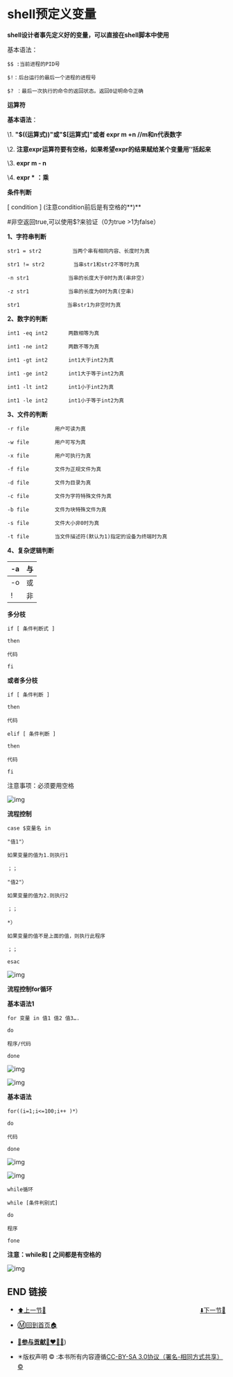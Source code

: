# shell预定义变量

**shell设计者事先定义好的变量，可以直接在shell脚本中使用**

基本语法：

```
$$ :当前进程的PID号

$!：后台运行的最后一个进程的进程号

$? ：最后一次执行的命令的返回状态。返回0证明命令正确
```

 

**运算符**

**基本语法**：

\1.  **"$((运算式))"或"$[运算式]"或者 expr m +n //m和n代表数字**

\2.  **注意expr运算符要有空格，如果希望expr的结果赋给某个变量用’‘括起来**

\3.  **expr m - n**

\4.  **expr \*** **：乘**

 

 

**条件判断**

[ condition ] (注意condition前后是有空格的**)**

\#非空返回true,可以使用$?来验证（0为true >1为false）

**1、字符串判断**

```
str1 = str2　　　　　　当两个串有相同内容、长度时为真

str1 != str2　　　　　 当串str1和str2不等时为真

-n str1　　　　　　　 当串的长度大于0时为真(串非空)

-z str1　　　　　　　 当串的长度为0时为真(空串)

str1　　　　　　　　  当串str1为非空时为真
```



**2、数字的判断**

```
int1 -eq int2　　　　两数相等为真

int1 -ne int2　　　　两数不等为真

int1 -gt int2　　　　int1大于int2为真

int1 -ge int2　　　　int1大于等于int2为真

int1 -lt int2　　　　int1小于int2为真

int1 -le int2　　　　int1小于等于int2为真
```

 

**3、文件的判断**

```
-r file　　　　　用户可读为真

-w file　　　　　用户可写为真

-x file　　　　　用户可执行为真

-f file　　　　　文件为正规文件为真

-d file　　　　　文件为目录为真

-c file　　　　　文件为字符特殊文件为真

-b file　　　　　文件为块特殊文件为真

-s file　　　　　文件大小非0时为真

-t file　　　　　当文件描述符(默认为1)指定的设备为终端时为真
```

 

**4、复杂逻辑判断**

| -a   | 与   |
| ---- | ---- |
| -o   | 或   |
| !    | 非   |

 

 

**多分枝**

```shell
if [ 条件判断式 ]

then

代码

fi
```

 

**或者多分枝**

```shell
if [ 条件判断 ]

then

代码

elif [ 条件判断 ]

then

代码

fi
```

注意事项：必须要用空格

![img](https://s2.loli.net/2022/03/26/ObrJxS1HBEGohgv.jpg)

 

**流程控制**

```
case $变量名 in

"值1"）

如果变量的值为1.则执行1

；；

"值2"）

如果变量的值为2.则执行2

；；

*）

如果变量的值不是上面的值，则执行此程序

；；

esac
```

![img](https://s2.loli.net/2022/03/26/ZHdF4qpVU1QCMvi.jpg)

 

 

**流程控制for循环**

**基本语法1**

```
for 变量 in 值1 值2 值3….

do

程序/代码

done
```

![img](https://s2.loli.net/2022/03/26/RfcZJxlkAr59TGL.jpg)

![img](https://s2.loli.net/2022/03/26/VUaBzg2b79Q8Lqx.jpg)



**基本语法**

```
for((i=1;i<=100;i++ )*）

do

代码

done
```

 

![img](https://s2.loli.net/2022/03/26/xiEymIVeWvpHCJO.jpg)

 

![img](https://s2.loli.net/2022/03/26/w2kUzHjDxVny5eA.jpg)

```
while循环

while [条件判别式]

do

程序

fone
```

**注意：while和 [ 之间都是有空格的**

![img](https://s2.loli.net/2022/03/26/uQSJ1D9hMoqAyUa.jpg)

 

 

## END 链接
<ul><li><div><a href = '36.md' style='float:left'>⬆️上一节🔗</a><a href = '38.md' style='float: right'>⬇️下一节🔗</a></div></li></ul>

+ [Ⓜ️回到首页🏠](../README.md)

+ [**🫵参与贡献💞❤️‍🔥💖**](https://nsddd.top/archives/contributors))

+ ✴️版权声明 &copy; :本书所有内容遵循[CC-BY-SA 3.0协议（署名-相同方式共享）&copy;](http://zh.wikipedia.org/wiki/Wikipedia:CC-by-sa-3.0协议文本) 

